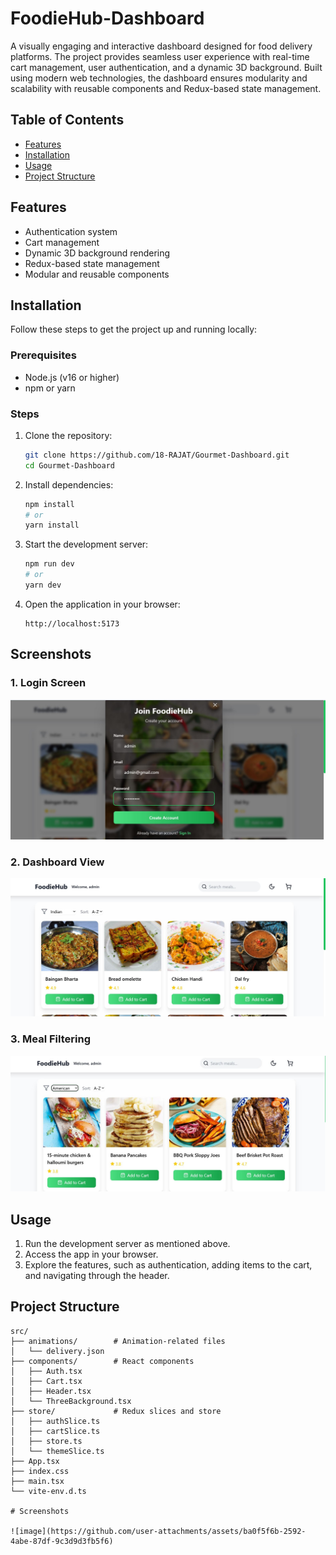 # FoodieHub-Dashboard

A visually engaging and interactive dashboard designed for food delivery platforms. The project provides seamless user experience with real-time cart management, user authentication, and a dynamic 3D background. Built using modern web technologies, the dashboard ensures modularity and scalability with reusable components and Redux-based state management.

## Table of Contents
- [Features](#features)
- [Installation](#installation)
- [Usage](#usage)
- [Project Structure](#project-structure)

  

## Features
- Authentication system
- Cart management
- Dynamic 3D background rendering
- Redux-based state management
- Modular and reusable components

  

## Installation

Follow these steps to get the project up and running locally:

### Prerequisites
- Node.js (v16 or higher)
- npm or yarn

### Steps

1. Clone the repository:
   ```bash
   git clone https://github.com/18-RAJAT/Gourmet-Dashboard.git
   cd Gourmet-Dashboard
   ```

2. Install dependencies:
   ```bash
   npm install
   # or
   yarn install
   ```

3. Start the development server:
   ```bash
   npm run dev
   # or
   yarn dev
   ```

4. Open the application in your browser:
   ```
   http://localhost:5173
   ```
## **Screenshots**

### 1. **Login Screen**  
![Login Screen](src/animations/login.JPG)

### 2. **Dashboard View**  
![Dashboard View](src/animations/fisrt.JPG)

### 3. **Meal Filtering**  
![Meal Filtering](src/animations/filter.JPG)


## Usage

1. Run the development server as mentioned above.
2. Access the app in your browser.
3. Explore the features, such as authentication, adding items to the cart, and navigating through the header.



## Project Structure

```plaintext
src/
├── animations/        # Animation-related files
│   └── delivery.json
├── components/        # React components
│   ├── Auth.tsx
│   ├── Cart.tsx
│   ├── Header.tsx
│   └── ThreeBackground.tsx
├── store/             # Redux slices and store
│   ├── authSlice.ts
│   ├── cartSlice.ts
│   ├── store.ts
│   └── themeSlice.ts
├── App.tsx            
├── index.css          
├── main.tsx           
└── vite-env.d.ts      

# Screenshots

![image](https://github.com/user-attachments/assets/ba0f5f6b-2592-4abe-87df-9c3d9d3fb5f6)


